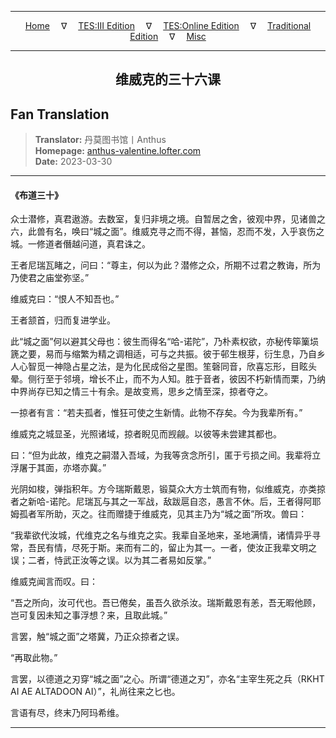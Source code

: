 
---

<!-- Jekyll Page Links -->

<center>
<a href="../../../../../../index.html">Home</a>
&emsp;&nabla;&emsp;
<a href="../../../../../index-tes3.html">TES:III Edition</a>
&emsp;&nabla;&emsp;
<a href="../../../../../index-teso.html">TES:Online Edition</a>
&emsp;&nabla;&emsp;
<a href="../../../../../index-traditional.html">Traditional Edition</a>
&emsp;&nabla;&emsp;
<a href="../../../../../index-misc.html">Misc</a>
</center>

<!-- Markdown Body Below: -->

---

<center>
<h2><span style="font-family:SimSun">维威克的三十六课</span></h2>
</center>

## Fan Translation

> __Translator:__ 丹莫图书馆丨Anthus\
> __Homepage:__ [anthus-valentine.lofter.com][1]\
> __Date:__ 2023-03-30

[1]: https://anthus-valentine.lofter.com/post/3153c072_2b8a0e9b3

---

#### 《布道三十》

众士潜修，真君遨游。去数室，复归非境之境。自暂居之舍，彼观中界，见诸兽之六，此兽有名，唤曰“城之面”。维威克寻之而不得，甚恼，忍而不发，入乎哀伤之城。一修道者僭越问道，真君诛之。

王者尼瑞瓦睹之，问曰：“尊主，何以为此？潜修之众，所期不过君之教诲，所为乃使君之庙堂弥坚。”

维威克曰：“恨人不知吾也。”

王者颔首，归而复进学业。

此“城之面”何以避其父母也：彼生而得名“哈-诺陀”，乃朴素权欲，亦秘传筚篥埙篪之要，易而与缩繁为精之调相适，可与之共振。彼于邨生根芽，衍生息，乃自乡人心智觅一神隐占星之法，是为化民成俗之星图。笙磬同音，欣喜忘形，目眩头晕。侧行至于邻境，增长不止，而不为人知。胜于音者，彼因不朽新情而栗，乃纳中界尚存已知之情三十有余。是故变焉，思乡之情至深，掠者夺之。

一掠者有言：“若夫孤者，惟狂可使之生新情。此物不存矣。今为我辈所有。”

维威克之城显圣，光照诸域，掠者睨见而觊觎。以彼等未尝建其都也。

曰：“但为此故，维克之嗣潜入吾域，为我等贪念所引，匿于亏损之间。我辈将立浮屠于其面，亦塔亦冀。”

光阴如梭，弹指积年。方今瑞斯戴恩，锻莫众大方士筑而有物，似维威克，亦类掠者之新哈-诺陀。尼瑞瓦与其之一军战，敌跋扈自恣，愚言不休。后，王者得阿耶姆孤者军所助，灭之。往而赠捷于维威克，见其主乃为“城之面”所攻。兽曰：

“我辈欲代汝城，代维克之名与维克之实。我辈自圣地来，圣地满情，诸情异乎寻常，吾民有情，尽死于斯。来而有二的，留止为其一。一者，使汝正我辈文明之误；二者，恃武正汝等之误。以为其二者易如反掌。”

维威克闻言而叹。曰：

“吾之所向，汝可代也。吾已倦矣，虽吾久欲杀汝。瑞斯戴恩有恙，吾无暇他顾，岂可复因未知之事浮想？来，且取此城。”

言罢，触“城之面”之塔冀，乃正众掠者之误。

“再取此物。”

言罢，以德道之刃穿“城之面”之心。所谓“德道之刃”，亦名“主宰生死之兵（RKHT AI AE ALTADOON AI）”，礼尚往来之匕也。

言语有尽，终末乃阿玛希维。

---
